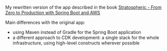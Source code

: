 My rewritten version of the app described in the book [Stratospheric - From Zero to Production with Spring Boot and AWS](https://leanpub.com/stratospheric)

Main differences with the original app:

- using Maven instead of Gradle for the Spring Boot application
- a different approach to CDK development: a single stack for the whole infrastructure, using high-level constructs wherever possible
